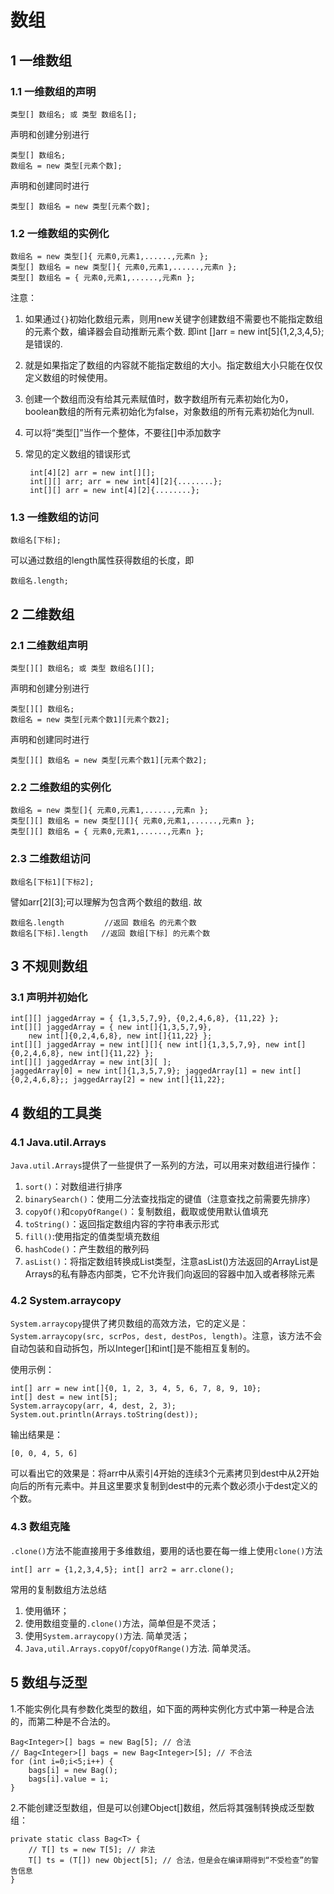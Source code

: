 # 数组

## 1 一维数组

### 1.1 一维数组的声明

    类型[] 数组名; 或 类型 数组名[];

声明和创建分别进行

    类型[] 数组名;
    数组名 = new 类型[元素个数];

声明和创建同时进行

    类型[] 数组名 = new 类型[元素个数];

### 1.2 一维数组的实例化

    数组名 = new 类型[]{ 元素0,元素1,......,元素n };
    类型[] 数组名 = new 类型[]{ 元素0,元素1,......,元素n };
    类型[] 数组名 = { 元素0,元素1,......,元素n };

注意：

1. 如果通过`{}`初始化数组元素，则用new关键字创建数组不需要也不能指定数组的元素个数，编译器会自动推断元素个数. 即int []arr = new int[5]{1,2,3,4,5};是错误的. 
2. 就是如果指定了数组的内容就不能指定数组的大小。指定数组大小只能在仅仅定义数组的时候使用。
3. 创建一个数组而没有给其元素赋值时，数字数组所有元素初始化为0，boolean数组的所有元素初始化为false，对象数组的所有元素初始化为null.
4. 可以将“类型[]”当作一个整体，不要往[]中添加数字
5. 常见的定义数组的错误形式

        int[4][2] arr = new int[][];
        int[][] arr; arr = new int[4][2]{........};
        int[][] arr = new int[4][2]{........};

### 1.3 一维数组的访问

    数组名[下标];

可以通过数组的length属性获得数组的长度，即

    数组名.length;

## 2 二维数组

### 2.1 二维数组声明

    类型[][] 数组名; 或 类型 数组名[][];

声明和创建分别进行

    类型[][] 数组名;
    数组名 = new 类型[元素个数1][元素个数2];

声明和创建同时进行

    类型[][] 数组名 = new 类型[元素个数1][元素个数2];

### 2.2 二维数组的实例化

    数组名 = new 类型[]{ 元素0,元素1,......,元素n };
    类型[][] 数组名 = new 类型[][]{ 元素0,元素1,......,元素n };
    类型[][] 数组名 = { 元素0,元素1,......,元素n };

### 2.3 二维数组访问

    数组名[下标1][下标2];

譬如arr[2][3];可以理解为包含两个数组的数组. 故

    数组名.length         //返回 数组名 的元素个数
    数组名[下标].length   //返回 数组[下标] 的元素个数

## 3 不规则数组

### 3.1 声明并初始化

    int[][] jaggedArray = { {1,3,5,7,9}, {0,2,4,6,8}, {11,22} };
    int[][] jaggedArray = { new int[]{1,3,5,7,9}, 
        new int[]{0,2,4,6,8}, new int[]{11,22} };
    int[][] jaggedArray = new int[][]{ new int[]{1,3,5,7,9}, new int[]{0,2,4,6,8}, new int[]{11,22} };
    int[][] jaggedArray = new int[3][ ];
    jaggedArray[0] = new int[]{1,3,5,7,9}; jaggedArray[1] = new int[]{0,2,4,6,8};; jaggedArray[2] = new int[]{11,22};

## 4 数组的工具类

### 4.1 Java.util.Arrays

`Java.util.Arrays`提供了一些提供了一系列的方法，可以用来对数组进行操作：

1. `sort()`：对数组进行排序
2. `binarySearch()`：使用二分法查找指定的键值（注意查找之前需要先排序）
3. `copyOf()`和`copyOfRange()`：复制数组，截取或使用默认值填充
4. `toString()`：返回指定数组内容的字符串表示形式
5. `fill()`:使用指定的值类型填充数组
6. `hashCode()`：产生数组的散列码
7. `asList()`：将指定数组转换成List类型，注意asList()方法返回的ArrayList是Arrays的私有静态内部类，它不允许我们向返回的容器中加入或者移除元素

### 4.2 System.arraycopy

`System.arraycopy`提供了拷贝数组的高效方法，它的定义是：`System.arraycopy(src, scrPos, dest, destPos, length)`。注意，该方法不会自动包装和自动拆包，所以Integer[]和int[]是不能相互复制的。

使用示例：

    int[] arr = new int[]{0, 1, 2, 3, 4, 5, 6, 7, 8, 9, 10};
    int[] dest = new int[5];
    System.arraycopy(arr, 4, dest, 2, 3);
    System.out.println(Arrays.toString(dest));

输出结果是：

    [0, 0, 4, 5, 6]
	
可以看出它的效果是：将arr中从索引4开始的连续3个元素拷贝到dest中从2开始向后的所有元素中。并且这里要求复制到dest中的元素个数必须小于dest定义的个数。

### 4.3 数组克隆

`.clone()`方法不能直接用于多维数组，要用的话也要在每一维上使用`clone()`方法

    int[] arr = {1,2,3,4,5}; int[] arr2 = arr.clone();

常用的复制数组方法总结

1. 使用循环；
2. 使用数组变量的`.clone()`方法，简单但是不灵活；
3. 使用`System.arraycopy()`方法. 简单灵活；
4. `Java,util.Arrays.copyOf`/`copyOfRange()`方法. 简单灵活。

## 5 数组与泛型

1.不能实例化具有参数化类型的数组，如下面的两种实例化方式中第一种是合法的，而第二种是不合法的。

    Bag<Integer>[] bags = new Bag[5]; // 合法
    // Bag<Integer>[] bags = new Bag<Integer>[5]; // 不合法
    for (int i=0;i<5;i++) {
        bags[i] = new Bag();
        bags[i].value = i;
    }

2.不能创建泛型数组，但是可以创建Object[]数组，然后将其强制转换成泛型数组：

    private static class Bag<T> {
        // T[] ts = new T[5]; // 非法
        T[] ts = (T[]) new Object[5]; // 合法，但是会在编译期得到“不受检查”的警告信息
    }
